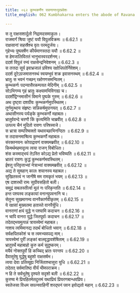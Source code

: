 ```yaml
---
title: ०६२ कुम्भकर्णेन रावणान्तःपुरप्रवेशः
title_english: 062 Kumbhakarna enters the abode of Ravana

---
```



स तु राक्षसशार्दूलो निद्रामदसमाकुलः।  
राजमार्गं श्रिया जुष्टं ययौ विपुलविक्रमः ॥ 6.62.1 ॥   
राक्षसानां सहस्रैश्च वृतः परमदुर्जयः।  
गृहेभ्यः पुष्पवर्षेण कीर्यमाणस्तदा ययौ ॥ 6.62.2 ॥   
स हेमजालिविततं भानुभास्वरदर्शनम्।  
ददर्श विपुलं रम्यं राक्षसेन्द्रनिवेशनम् ॥ 6.62.3 ॥   
स तत्तदा सूर्य इवाभ्रजालं प्रविश्य रक्षोधिपतेर्निवेशम्।  
ददर्श दूरेऽग्रजमासनस्थं स्वयम्भुवं शक्र इवासनस्थम् ॥ 6.62.4 ॥   
भ्रातुः स भवनं गच्छन् रक्षोगणसमन्वितम्।  
कुम्भकर्णः पदन्यासैरकम्पयत मेदिनीम् ॥ 6.62.5 ॥   
सोऽभिगम्य गृहं भ्रातुः कक्ष्यामभिविगाह्य च।  
ददर्शोद्विग्नमासीनं विमाने पुष्पके गुरुम् ॥ 6.62.6 ॥   
अथ दृष्ट्वा दशग्रीवः कुम्भकर्णमुपस्थितम्।  
तूर्णमुत्थाय संहृष्टः सन्निकर्षमुपानयत् ॥ 6.62.7 ॥   
अथासीनस्य पर्यङ्के कुम्भकर्णो महाबलः।  
भ्रातुर्ववन्दे चरणौ किं कृत्यमिति चाब्रवीत् ॥ 6.62.8 ॥   
उत्पत्य चैनं मुदितो रावणः परिषस्वजे।  
स भ्रात्रा सम्परिष्वक्तो यथावच्छाभिनन्दितः ॥ 6.62.9 ॥   
स तदासनमाश्रित्य कुम्भकर्णो महाबलः।  
संरक्तनयनः कोपाद्रावणं वाक्यमब्रवीत् ॥ 6.62.10 ॥   
किमर्थमहमादृत्य त्वया राजन् विबोधितः।  
शंस कस्माद्भयं तेऽस्ति कोऽद्य प्रेतो भविष्यति ॥ 6.62.11 ॥   
भ्रातरं रावणः कुद्धं कुम्भकर्णमवस्थितम्।  
ईषत्तु परिवृत्ताभ्यां नेत्राभ्यां वाक्यमब्रवीत् ॥ 6.62.12 ॥   
अद्य ते सुमहान् कालः शयानस्य महाबल।  
सुखितस्त्वं न जानीषे मम रामकृतं भयम् ॥ 6.62.13 ॥   
एष दाशरथी रामः सुग्रीवसहितो बली।  
समुद्रं सबलस्तीर्त्वा मूलं नः परिकृन्तति ॥ 6.62.14 ॥   
हन्त पश्यस्व लङ्कायां वनान्युपवनानि च।  
सेतुना सुखमागम्य वानरैकार्णवीकृतम् ॥ 6.62.15 ॥   
ये रक्षसां मुख्यतमा हतास्ते वानरैर्युधि।  
वानराणां क्षयं युद्धे न पश्यामि कदाचन ॥ 6.62.16 ॥   
न चापि वानरा युद्धे जितपूर्वाः कदाचन ॥ 6.62.17 ॥   
तदेतद्भयमुत्पन्नं त्रायस्वेमां महाबल।  
नाशय त्वमिमानद्य तदर्थं बोधितो भवान् ॥ 6.62.18 ॥   
सर्वक्षपितकोशं च स त्वमभ्यवपद्य माम्।  
त्रायस्वेमां पुरीं लङ्कां बालवृद्धावशेषिताम् ॥ 6.62.19 ॥   
भ्रातुरर्थे महाबाहो कुरु कर्म सुदुष्करम्।  
मयैवं नोक्तपूर्वो हि कच्चिद् भ्रातः परन्तप ॥ 6.62.20 ॥   
दैवासुरेषु युद्धेषु बहुशो राक्षसर्षभ।  
त्वया देवाः प्रतिव्यूह्य निर्जिताश्चासुरा युधि ॥ 6.62.21 ॥   
तदेतत् सर्वमातिष्ठ वीर्यं भीमपराक्रम।  
न हि ते सर्वभूतेषु दृश्यते सदृशो बली ॥ 6.62.22 ॥   
कुरुष्व मे प्रियहितमेतदुत्तमं यथाप्रियं प्रियरणबान्धवप्रिय।  
स्वतेजसा विधम सपत्नवाहिनीं शरद्घनं पवन इवोद्यतो महान् ॥ 6.62.23 ॥   
